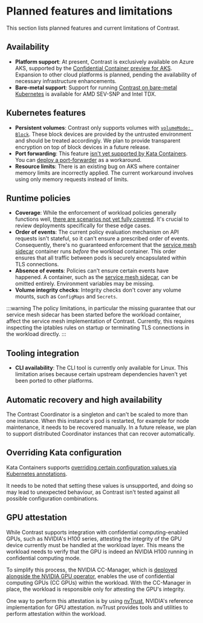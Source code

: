 # Planned features and limitations

This section lists planned features and current limitations of Contrast.

## Availability

- **Platform support**: At present, Contrast is exclusively available on Azure
  AKS, supported by the
  [Confidential Container preview for AKS](https://learn.microsoft.com/en-us/azure/confidential-computing/confidential-containers-on-aks-preview).
  Expansion to other cloud platforms is planned, pending the availability of
  necessary infrastructure enhancements.
- **Bare-metal support**: Support for running
  [Contrast on bare-metal Kubernetes](getting-started/bare-metal.md) is
  available for AMD SEV-SNP and Intel TDX.

## Kubernetes features

- **Persistent volumes**: Contrast only supports volumes with
  [`volumeMode: Block`](https://kubernetes.io/docs/concepts/storage/persistent-volumes/#volume-mode).
  These block devices are provided by the untrusted environment and should be
  treated accordingly. We plan to provide transparent encryption on top of block
  devices in a future release.
- **Port forwarding**: This feature
  [isn't yet supported by Kata Containers](https://github.com/kata-containers/kata-containers/issues/1693).
  You can
  [deploy a port-forwarder](https://docs.edgeless.systems/contrast/deployment#connect-to-the-contrast-coordinator)
  as a workaround.
- **Resource limits**: There is an existing bug on AKS where container memory
  limits are incorrectly applied. The current workaround involves using only
  memory requests instead of limits.

## Runtime policies

- **Coverage**: While the enforcement of workload policies generally functions
  well,
  [there are scenarios not yet fully covered](https://github.com/microsoft/kata-containers/releases/tag/3.2.0.azl0.genpolicy).
  It's crucial to review deployments specifically for these edge cases.
- **Order of events**: The current policy evaluation mechanism on API requests
  isn't stateful, so it can't ensure a prescribed order of events. Consequently,
  there's no guaranteed enforcement that the
  [service mesh sidecar](components/service-mesh.md) container runs _before_ the
  workload container. This order ensures that all traffic between pods is
  securely encapsulated within TLS connections.
- **Absence of events**: Policies can't ensure certain events have happened. A
  container, such as the [service mesh sidecar](components/service-mesh.md), can
  be omitted entirely. Environment variables may be missing.
- **Volume integrity checks**: Integrity checks don't cover any volume mounts,
  such as `ConfigMaps` and `Secrets`.

:::warning The policy limitations, in particular the missing guarantee that our
service mesh sidecar has been started before the workload container, affect the
service mesh implementation of Contrast. Currently, this requires inspecting the
iptables rules on startup or terminating TLS connections in the workload
directly. :::

## Tooling integration

- **CLI availability**: The CLI tool is currently only available for Linux. This
  limitation arises because certain upstream dependencies haven't yet been
  ported to other platforms.

## Automatic recovery and high availability

The Contrast Coordinator is a singleton and can't be scaled to more than one
instance. When this instance's pod is restarted, for example for node
maintenance, it needs to be recovered manually. In a future release, we plan to
support distributed Coordinator instances that can recover automatically.

## Overriding Kata configuration

Kata Containers supports
[overriding certain configuration values via Kubernetes annotations](https://github.com/kata-containers/kata-containers/blob/b4da4b5e3b9b21048af9333b071235a57a3e9493/docs/how-to/how-to-set-sandbox-config-kata.md).

It needs to be noted that setting these values is unsupported, and doing so may
lead to unexpected behaviour, as Contrast isn't tested against all possible
configuration combinations.

## GPU attestation

While Contrast supports integration with confidential computing-enabled GPUs,
such as NVIDIA's H100 series, attesting the integrity of the GPU device
currently must be handled at the workload layer. This means the workload needs
to verify that the GPU is indeed an NVIDIA H100 running in confidential
computing mode.

To simplify this process, the NVIDIA CC-Manager, which is
[deployed alongside the NVIDIA GPU operator](./getting-started/bare-metal.md#preparing-a-cluster-for-gpu-usage),
enables the use of confidential computing GPUs (CC GPUs) within the workload.
With the CC-Manager in place, the workload is responsible only for attesting the
GPU's integrity.

One way to perform this attestation is by using
[nvTrust](https://github.com/NVIDIA/nvtrust), NVIDIA's reference implementation
for GPU attestation. nvTrust provides tools and utilities to perform attestation
within the workload.
